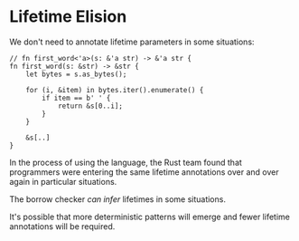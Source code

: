 # Lifetime Elision

We don't need to annotate lifetime parameters in some situations:

```rust,editable
// fn first_word<'a>(s: &'a str) -> &'a str {
fn first_word(s: &str) -> &str {
    let bytes = s.as_bytes();

    for (i, &item) in bytes.iter().enumerate() {
        if item == b' ' {
            return &s[0..i];
        }
    }

    &s[..]
}
```

In the process of using the language, the Rust team found that programmers were
entering the same lifetime annotations over and over again in particular
situations.

The borrow checker _can infer_ lifetimes in some situations.

It's possible that more deterministic patterns will emerge and fewer lifetime
annotations will be required.
